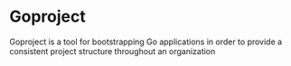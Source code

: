 # Goproject
Goproject is a tool for bootstrapping Go applications in order to provide a consistent project structure throughout an organization
